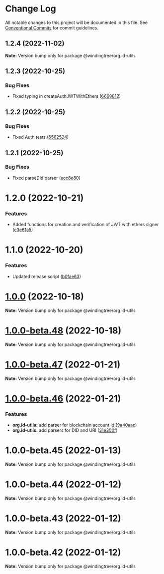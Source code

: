 # Change Log

All notable changes to this project will be documented in this file.
See [Conventional Commits](https://conventionalcommits.org) for commit guidelines.

## 1.2.4 (2022-11-02)

**Note:** Version bump only for package @windingtree/org.id-utils





## 1.2.3 (2022-10-25)


### Bug Fixes

* FIxed typing in createAuthJWTWithEthers ([6669812](https://github.com/windingtree/org.id-sdk/commit/6669812dd75e6ae726bd7f4707514bf573c9a273))





## 1.2.2 (2022-10-25)


### Bug Fixes

* Fixed Auth tests ([6562524](https://github.com/windingtree/org.id-sdk/commit/65625243cf238ba59d99947a94af338aeb5b249e))





## 1.2.1 (2022-10-25)


### Bug Fixes

* Fixed parseDid parser ([ecc8e80](https://github.com/windingtree/org.id-sdk/commit/ecc8e8087c10830cc0f8255d0df2d5f47dc96c3d))





# 1.2.0 (2022-10-21)


### Features

* Added functions for creation and verification of JWT with ethers signer ([c3e61a5](https://github.com/windingtree/org.id-sdk/commit/c3e61a54f523adf220cb3e0ef15633794fae902d))





# 1.1.0 (2022-10-20)


### Features

* Updated release script ([b0fae63](https://github.com/windingtree/org.id-sdk/commit/b0fae63798ce737db2a12801d35c2f2d818bf166))





# [1.0.0](https://github.com/windingtree/org.id-sdk/compare/v1.0.0-beta.48...v1.0.0) (2022-10-18)

**Note:** Version bump only for package @windingtree/org.id-utils





# [1.0.0-beta.48](https://github.com/windingtree/org.id-sdk/compare/v1.0.0-beta.47...v1.0.0-beta.48) (2022-10-18)

**Note:** Version bump only for package @windingtree/org.id-utils





# [1.0.0-beta.47](https://github.com/windingtree/org.id-sdk/compare/v1.0.0-beta.46...v1.0.0-beta.47) (2022-01-21)

**Note:** Version bump only for package @windingtree/org.id-utils





# [1.0.0-beta.46](https://github.com/windingtree/org.id-sdk/compare/v1.0.0-beta.45...v1.0.0-beta.46) (2022-01-21)


### Features

* **org.id-utils:** add parser for blockchain account Id ([9a40aac](https://github.com/windingtree/org.id-sdk/commit/9a40aacc9949ffc3365b4982a4d746453cbd07c2))
* **org.id-utils:** add parsers for DID and URI ([31e300f](https://github.com/windingtree/org.id-sdk/commit/31e300f27307bb75dac1b06c08030486035983be))





# 1.0.0-beta.45 (2022-01-13)

**Note:** Version bump only for package @windingtree/org.id-utils





# 1.0.0-beta.44 (2022-01-12)

**Note:** Version bump only for package @windingtree/org.id-utils





# 1.0.0-beta.43 (2022-01-12)

**Note:** Version bump only for package @windingtree/org.id-utils





# 1.0.0-beta.42 (2022-01-12)

**Note:** Version bump only for package @windingtree/org.id-utils
